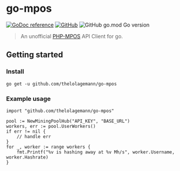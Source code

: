 # go-mpos
 [![GoDoc reference](https://img.shields.io/badge/docs-reference-blue?style=flat-square&logo=go)](https://pkg.go.dev/github.com/thelolagemann/go-mpos)  [![GitHub](https://img.shields.io/github/license/thelolagemann/go-mpos?style=flat-square)](https://github.com/thelolagemann/gompress/blob/main/LICENSE) ![GitHub go.mod Go version](https://img.shields.io/github/go-mod/go-version/thelolagemann/go-mpos?style=flat-square&l)

> An unofficial [PHP-MPOS](https://github.com/MPOS/php-mpos) API Client for go.

## Getting started

### Install
`go get -u github.com/thelolagemann/go-mpos`

### Example usage
```golang
import "github.com/thelolagemann/go-mpos"

pool := NewMiningPoolHub("API_KEY", "BASE_URL")
workers, err := pool.UserWorkers()
if err != nil {
    // handle err
}
for _, worker := range workers {
    fmt.Printf("%v is hashing away at %v Mh/s", worker.Username, worker.Hashrate)
}
```
